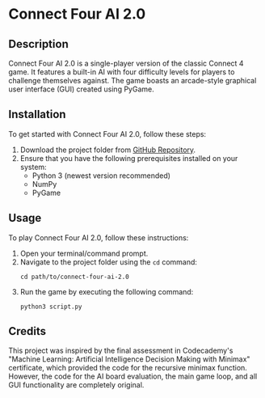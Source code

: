 # Connect Four AI 2.0

## Description

Connect Four AI 2.0 is a single-player version of the classic Connect 4 game. It features a built-in AI with four difficulty levels for players to challenge themselves against. The game boasts an arcade-style graphical user interface (GUI) created using PyGame.

## Installation

To get started with Connect Four AI 2.0, follow these steps:

1. Download the project folder from [GitHub Repository](https://github.com/your-username/connect-four-ai-2.0).
2. Ensure that you have the following prerequisites installed on your system:
   - Python 3 (newest version recommended)
   - NumPy
   - PyGame

## Usage

To play Connect Four AI 2.0, follow these instructions:

1. Open your terminal/command prompt.
2. Navigate to the project folder using the `cd` command:
   ```
   cd path/to/connect-four-ai-2.0
   ```
3. Run the game by executing the following command:
   ```
   python3 script.py
   ```

## Credits

This project was inspired by the final assessment in Codecademy's "Machine Learning: Artificial Intelligence Decision Making with Minimax" certificate, which provided the code for the recursive minimax function. However, the code for the AI board evaluation, the main game loop, and all GUI functionality are completely original.
